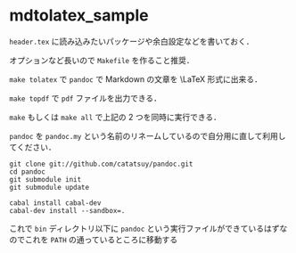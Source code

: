 mdtolatex_sample
================

`header.tex` に読み込みたいパッケージや余白設定などを書いておく．

オプションなど長いので `Makefile` を作ること推奨．

`make tolatex` で `pandoc` で Markdown の文章を \LaTeX 形式に出来る．

`make topdf` で `pdf` ファイルを出力できる．

`make` もしくは `make all` で上記の 2 つを同時に実行できる．

`pandoc` を `pandoc.my` という名前のリネームしているので自分用に直して利用してください．


    git clone git://github.com/catatsuy/pandoc.git
    cd pandoc
    git submodule init
    git submodule update
    
    cabal install cabal-dev
    cabal-dev install --sandbox=.

これで `bin` ディレクトリ以下に `pandoc` という実行ファイルができているはずなのでこれを `PATH` の通っているところに移動する
